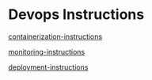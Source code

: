 # Devops Instructions
[containerization-instructions](containerization-instructions.md)

[monitoring-instructions](monitoring-instructions.md)

[deployment-instructions](deployment-instructions.md)
